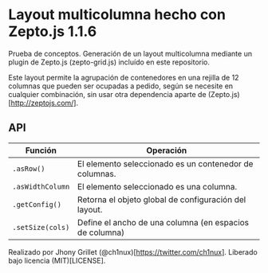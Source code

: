 # Layout multicolumna hecho con Zepto.js 1.1.6

Prueba de conceptos. Generación de un layout multicolumna mediante un plugin de Zepto.js (zepto-grid.js) incluído en este repositorio.

Este layout permite la agrupación de contenedores en una rejilla de 12 columnas que pueden ser ocupadas a pedido, según se necesite en cualquier combinación, sin usar otra dependencia aparte de (Zepto.js)[http://zeptojs.com/].

## API

| Función | Operación |
|---------|-----------|
| `.asRow()` | El elemento seleccionado es un contenedor de columnas. |
| `.asWidthColumn` | El elemento seleccionado es una columna. |
| `.getConfig()` | Retorna el objeto global de configuración del layout. |
| `.setSize(cols)` | Define el ancho de una columna (en espacios de columna) |

Realizado por Jhony Grillet (@ch1nux)[https://twitter.com/ch1nux]. Liberado bajo licencia (MIT)[LICENSE].
